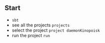 ## Start 
* `sbt`
* see all the projects `projects`
* select the project `project daemonKinopoisk`
* run the project `run`